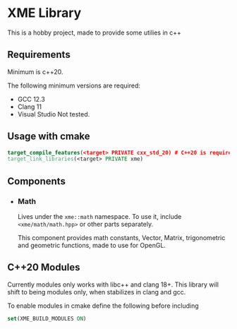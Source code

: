 # XME Library
This is a hobby project, made to provide some utilies in c++
## Requirements
Minimum is c++20.

The following minimum versions are required:

* GCC 12.3
* Clang 11
* Visual Studio Not tested.

## Usage with cmake
```cmake
target_compile_features(<target> PRIVATE cxx_std_20) # C++20 is required
target_link_libraries(<target> PRIVATE xme)
```

## Components
* ### Math
    Lives under the `xme::math` namespace. To use it, include `<xme/math/math.hpp>` or other parts separately.
    
    This component provides math constants, Vector, Matrix, trigonometric and geometric functions, made to use for OpenGL.

## C++20 Modules
Currently modules only works with libc++ and clang 18+.
This library will shift to being modules only, when stabilizes in clang and gcc. 

To enable modules in cmake define the following before including
```cmake
set(XME_BUILD_MODULES ON)
```